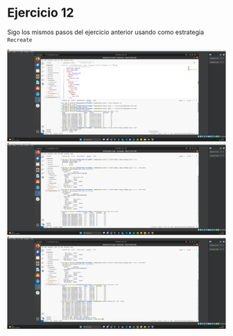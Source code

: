 # Ejercicio 12

Sigo los mismos pasos del ejercicio anterior usando como estrategia ``Recreate``

![alt text](images/1.png)
![alt text](images/2.png)
![alt text](images/3.png)